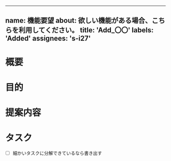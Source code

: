 <!-- Keep a changelogの
Added
Changed
Deprecated
Fixed
Removed
Security
Onboarding
 -->

---
name: 機能要望
about: 欲しい機能がある場合、こちらを利用してください。
title: 'Add_〇〇'
labels: 'Added'
assignees: 's-i27'
---

# 概要

# 目的

# 提案内容

# タスク
- [ ] 細かいタスクに分解できているなら書き出す
